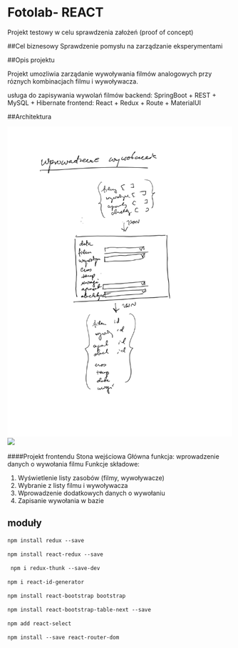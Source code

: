 # Fotolab- REACT

Projekt testowy w celu sprawdzenia założeń (proof of concept)

##Cel biznesowy
Sprawdzenie pomysłu na zarządzanie eksperymentami

##Opis projektu

Projekt umozliwia zarządanie wywoływania filmów analogowych przy  róznych  kombinacjach filmu i wywoływacza.

usługa do zapisywania wywolań filmów
backend: SpringBoot + REST + MySQL + Hibernate
frontend: React + Redux + Route + MaterialUI


##Architektura



![a](wc68'.jpg)
<img src="WCM0019.jpeg"/>

####Projekt frontendu
Stona wejściowa
Główna funkcja: wprowadzenie danych o wywołania filmu
Funkcje składowe:
1.	Wyświetlenie listy zasobów (filmy, wywoływacze)
2.	Wybranie z listy filmu i wywoływacza
3.	Wprowadzenie dodatkowych danych o wywołaniu
4.	Zapisanie wywołania w bazie






## moduły

`npm install redux --save`

`npm install react-redux --save`
 
` npm i redux-thunk --save-dev`

`npm i react-id-generator`

`npm install react-bootstrap bootstrap`

`npm install react-bootstrap-table-next --save`

`npm add react-select`

`npm install --save react-router-dom`

